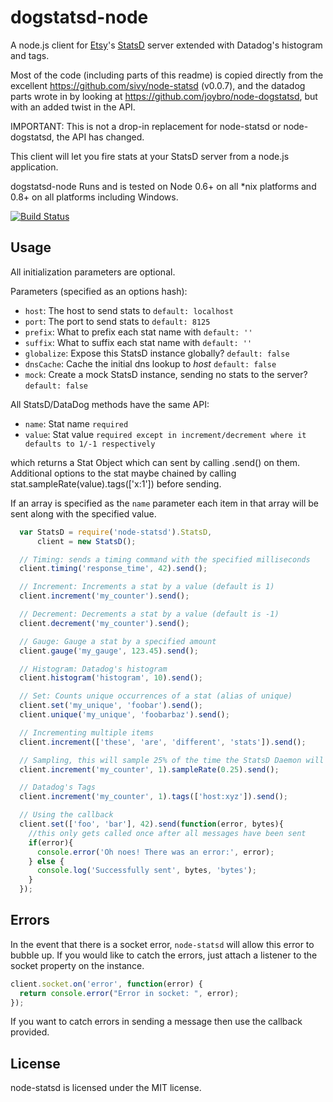 # dogstatsd-node

A node.js client for [Etsy](http://etsy.com)'s [StatsD](https://github.com/etsy/statsd) server extended with Datadog's histogram and tags.

Most of the code (including parts of this readme) is copied directly from the excellent https://github.com/sivy/node-statsd (v0.0.7), and the datadog parts wrote in by looking at https://github.com/joybro/node-dogstatsd, but with an added twist in the API.

IMPORTANT: This is not a drop-in replacement for node-statsd or node-dogstatsd, the API has changed.

This client will let you fire stats at your StatsD server from a node.js application.

dogstatsd-node Runs and is tested on Node 0.6+ on all *nix platforms and 0.8+ on all platforms including Windows.

[![Build Status](https://api.travis-ci.org/vanchi-zendesk/dogstatsd-node.png?branch=master)](http://travis-ci.org/vanchi-zendesk/dogstatsd-node)

## Usage

All initialization parameters are optional.

Parameters (specified as an options hash):
* `host`:      The host to send stats to `default: localhost`
* `port`:      The port to send stats to `default: 8125`
* `prefix`:    What to prefix each stat name with `default: ''`
* `suffix`:    What to suffix each stat name with `default: ''`
* `globalize`: Expose this StatsD instance globally? `default: false`
* `dnsCache`:  Cache the initial dns lookup to *host* `default: false`
* `mock`:      Create a mock StatsD instance, sending no stats to the server? `default: false`

All StatsD/DataDog methods have the same API:
* `name`:       Stat name `required`
* `value`:      Stat value `required except in increment/decrement where it defaults to 1/-1 respectively`

which returns a Stat Object which can sent by calling .send() on them.
Additional options to the stat maybe chained by calling stat.sampleRate(value).tags(['x:1']) before sending.

If an array is specified as the `name` parameter each item in that array will be sent along with the specified value.

```javascript
  var StatsD = require('node-statsd').StatsD,
      client = new StatsD();

  // Timing: sends a timing command with the specified milliseconds
  client.timing('response_time', 42).send();

  // Increment: Increments a stat by a value (default is 1)
  client.increment('my_counter').send();

  // Decrement: Decrements a stat by a value (default is -1)
  client.decrement('my_counter').send();

  // Gauge: Gauge a stat by a specified amount
  client.gauge('my_gauge', 123.45).send();

  // Histogram: Datadog's histogram
  client.histogram('histogram', 10).send();

  // Set: Counts unique occurrences of a stat (alias of unique)
  client.set('my_unique', 'foobar').send();
  client.unique('my_unique', 'foobarbaz').send();

  // Incrementing multiple items
  client.increment(['these', 'are', 'different', 'stats']).send();

  // Sampling, this will sample 25% of the time the StatsD Daemon will compensate for sampling
  client.increment('my_counter', 1).sampleRate(0.25).send();

  // Datadog's Tags
  client.increment('my_counter', 1).tags(['host:xyz']).send();

  // Using the callback
  client.set(['foo', 'bar'], 42).send(function(error, bytes){
    //this only gets called once after all messages have been sent
    if(error){
      console.error('Oh noes! There was an error:', error);
    } else {
      console.log('Successfully sent', bytes, 'bytes');
    }
  });
```

## Errors

In the event that there is a socket error, `node-statsd` will allow this error to bubble up.  If you would like to catch the errors, just attach a listener to the socket property on the instance.

```javascript
client.socket.on('error', function(error) {
  return console.error("Error in socket: ", error);
});
```

If you want to catch errors in sending a message then use the callback provided.

## License

node-statsd is licensed under the MIT license.

